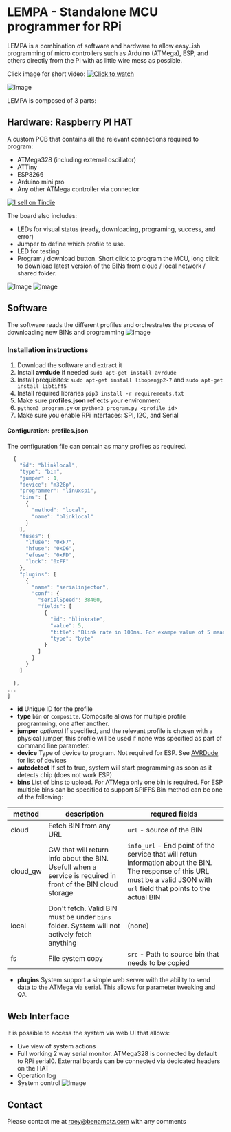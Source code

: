 # LEMPA - Standalone MCU programmer for RPi

LEMPA is a combination of software and hardware to allow easy..ish programming of micro controllers such as Arduino (ATMega), ESP, and others directly from the PI with as little wire mess as possible.

Click image for short video:
[![Click to watch](imgs/v41_3.jpeg)](https://www.youtube.com/watch?v=akKgeq9fPFQ)

![Image](imgs/zero_on.jpg)

LEMPA is composed of 3 parts:

## Hardware: Raspberry PI HAT

A custom PCB that contains all the relevant connections required to program:

* ATMega328 (including external oscillator)
* ATTiny
* ESP8266 
* Arduino mini pro
* Any other ATMega controller via connector

[![I sell on Tindie](https://d2ss6ovg47m0r5.cloudfront.net/badges/tindie-mediums.png)](https://www.tindie.com/products/21205/)

The board also includes:

* LEDs for visual status (ready, downloading, programing, success, and error)
* Jumper to define which profile to use.
* LED for testing
* Program / download button. Short click to program the MCU, long click to download latest version of the BINs from cloud / local network / shared folder.

![Image](imgs/v41_2d.jpg)
![Image](imgs/zero_2d.png)

## Software

The software reads the different profiles and orchestrates the process of downloading new BINs and programming 
![Image](imgs/states.png)

### Installation instructions

1. Download the software and extract it
2. Install **avrdude** if needed `sudo apt-get install avrdude`
3. Install prequisites: `sudo apt-get install libopenjp2-7` and `sudo apt-get install libtiff5`
4. Install required libraries `pip3 install -r requirements.txt`
5. Make sure **profiles.json** reflects your environment
6. `python3 program.py` or `python3 program.py <profile id>`
7. Make sure you enable RPi interfaces: SPI, I2C, and Serial

#### Configuration: profiles.json

The configuration file can contain as many profiles as required.

```javascript
  {
    "id": "blinklocal",
    "type": "bin",
    "jumper" : 1,
    "device": "m328p",
    "programmer": "linuxspi",
    "bins": [
      {
        "method": "local",
        "name": "blinklocal"
      }
    ],
    "fuses": {
      "lfuse": "0xF7",
      "hfuse": "0xD6",
      "efuse": "0xFD",
      "lock": "0xFF"
    },
    "plugins": [
      {
        "name": "serialinjector",
        "conf": {
          "serialSpeed": 38400,
          "fields": [
            {
              "id": "blinkrate",
              "value": 5,
              "title": "Blink rate in 100ms. For exampe value of 5 means 500ms off, 500ms on",
              "type": "byte"
            }
          ]
        }
      }
    ]

  },
...
]
```

* **id** Unique ID for the profile 
* **type** `bin` or `composite`. Composite allows for multiple profile programming, one after another.
* **jumper** *optional* If specified, and the relevant profile is chosen with a physical jumper, this profile will be used if none was specified as part of command line parameter.
* **device** Type of device to program. Not required for ESP. See [AVRDude](https://www.nongnu.org/avrdude/user-manual/avrdude.html) for list of devices
* **autodetect** If set to true, system will start programming as soon as it detects chip (does not work ESP)
* **bins** List of bins to upload. For ATMega only one bin is required. For ESP multiple bins can be specified to support SPIFFS
Bin method can be one of the following:

|method|description|requred fields|
|------|-----------|--------------|
|cloud |Fetch BIN from any URL|`url` - source of the BIN|
|cloud_gw |GW that will return info about the BIN. Usefull when a service is required in front of the BIN cloud storage|`info_url` - End point of the service that will retun information about the BIN. The response of this URL must be a valid JSON with  `url` field that points to the actual BIN|
|local |Don't fetch. Valid BIN must be under `bins` folder. System will not actively fetch anything |(none)|
|fs |File system copy|`src` - Path to source bin that needs to be copied|

* **plugins** System support a simple web server with the ability to send data to the ATMega via serial. This allows for parameter tweaking and QA. 

## Web Interface

It is possible to access the system via web UI that allows:

* Live view of system actions
* Full working 2 way serial monitor. ATMega328 is connected by default to RPi serial0. External boards can be connected via dedicated headers on the HAT
* Operation log
* System control
 ![Image](imgs/web_ui.png)

## Contact

Please contact me at roey@benamotz.com with any comments
